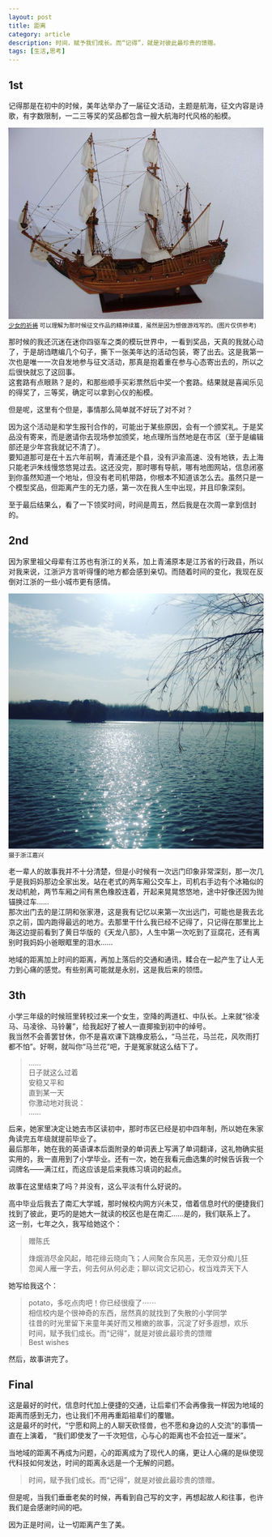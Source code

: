```yaml
---
layout: post
title: 距离
category: article
description: 时间，赋予我们成长。而“记得”，就是对彼此最珍贵的馈赠。
tags: [生活,思考]
---
```


## 1st
记得那是在初中的时候，美年达举办了一届征文活动，主题是航海，征文内容是诗歌，有字数限制，一二三等奖的奖品都包含一艘大航海时代风格的船模。  

![帆船](/images/20170227/fune.jpg)
<small>[少女的祈祷](http://shy07.com/2012/07/comrades-blade-170.html) 可以理解为那时候征文作品的精神续篇，虽然是因为想做游戏写的。(图片仅供参考)</small>  


那时候的我还沉迷在迷你四驱车之类的模玩世界中，一看到奖品，天真的我就心动了，于是胡诌瞎编几个句子，撕下一张美年达的活动包装，寄了出去。这是我第一次也是唯一一次自发地参与征文活动，那真是抱着重在参与心态寄出去的，所以之后很快就忘了这回事。  
这套路有点眼熟？是的，和那些顺手买彩票然后中奖一个套路。结果就是喜闻乐见的得奖了，三等奖，确定可以拿到心仪的船模。  

但是呢，这里有个但是，事情那么简单就不好玩了对不对？  

因为这个活动是和学生报刊合作的，可能出于某些原因，会有一个颁奖礼。于是奖品没有寄来，而是邀请你去现场参加颁奖，地点理所当然地是在市区（至于是编辑部还是少年宫我就记不清了）。  
要知道那可是在十五六年前啊，青浦还是个县，没有沪渝高速、没有地铁，去上海只能老沪朱线慢悠悠晃过去。这还没完，那时哪有导航，哪有地图网站，信息闭塞到你虽然知道一个地址，但没有老司机带路，你根本不知道该怎么去。虽然只是一个模型奖品，但距离产生的无力感，第一次在我人生中出现，并且印象深刻。  

至于最后结果么，看了一下领奖时间，时间是周五，然后我是在次周一拿到信封的。  

## 2nd
因为家里祖父母辈有江苏也有浙江的关系，加上青浦原本是江苏省的行政县，所以对我来说，江浙沪方言听得懂的地方都会感到亲切。而随着时间的变化，我现在反倒对江浙的一些小城市更有感情。  

![嘉兴](/images/20170227/jiaxing.jpg)
<small>摄于浙江嘉兴</small>

老一辈人的故事我并不十分清楚，但是小时候有一次远门印象非常深刻，那一次几乎是我妈妈那边全家出发。站在老式的两车厢公交车上，司机右手边有个冰箱似的发动机舱，两节车厢之间有黑色橡胶连着，开起来晃晃悠悠地，途中好像还因为抛锚换过车……  
那次出门去的是江阴和张家港，这是我有记忆以来第一次出远门，可能也是我去北京之前，国内跑得最远的地方。去那里干什么我已经不记得了，只记得在那里比上海这边提前看到了黄日华版的《天龙八部》，人生中第一次吃到了豆腐花，还有离别时我妈妈小爸眼眶里的泪水……  

地域的距离加上时间的距离，再加上落后的交通和通讯，糅合在一起产生了让人无力到心痛的感觉。有些别离可能就是永别，这是我后来的领悟。  

## 3th
小学三年级的时候班里转校过来一个女生，空降的两道杠、中队长。上来就“徐凌马、马凌徐、马铃薯”，给我起好了被人一直揶揄到初中的绰号。  
我当然不会善罢甘休，你不是喜欢课下跳橡皮筋么，“马兰花，马兰花，风吹雨打都不怕”。好啊，就叫你“马兰花”吧，于是冤家就这么结下了。  
>……  
日子就这么过着  
安稳又平和  
直到某一天  
你激动地对我说：  
……

后来，她家里决定让她去市区读初中，那时市区已经是初中四年制，所以她在朱家角读完五年级就提前毕业了。  
最后那年，她在我的英语课本后面附录的单词表上写满了单词翻译，这礼物确实挺实用的，我一直用到了小学毕业。还有一次，她在我看元曲选集的时候告诉我一个词牌名——满江红，而这应该是后来我练习填词的起点。  


故事在这里结束了吗？并没有，这么平淡有什么好说的。

高中毕业后我去了南汇大学城，那时候校内网方兴未艾，借着信息时代的便捷我们找到了彼此，更巧的是她大一就读的校区也是在南汇……是的，我们联系上了。  
这一别，七年之久，我写给她这个：  
>赠陈氏
>
>烽烟消尽金风起，暗花绯云晓向飞；人间聚合东风恶，无奈双分痴儿狂  
>忽闻人雁一字去，何去何从何必走；聊以词文记初心，权当戏弄天下人  


她写给我这个：  
>potato，多吃点肉吧！你已经很瘦了⋯⋯  
>相信校内是个很神奇的东西，居然真的就找到了失散的小学同学  
>往昔的时光里留下来童年美好而又稚嫩的故事，沉淀了好多遐想，欢乐  
>时间，赋予我们成长。而“记得”，就是对彼此最珍贵的馈赠  
>Best wishes

然后，故事讲完了。

## Final
这是最好的时代，信息时代加上便捷的交通，让后辈们不会再像我一样因为地域的距离而感到无力，也让我们不用再重蹈祖辈们的覆辙。  
这是最坏的时代，“宁愿和网上的人聊天砍怪兽，也不愿和身边的人交流”的事情一直在上演着，
“我们即使发了一千次短信，心与心的距离也不会拉近一厘米”。  

当地域的距离不再成为问题，心的距离成为了现代人的痛，更让人心痛的是纵使现代科技如何发达，时间的距离永远是一个无解的问题。  

>时间，赋予我们成长。而“记得”，就是对彼此最珍贵的馈赠。

但是呢，当我们垂垂老矣的时候，再看到自己写的文字，再想起故人和往事，也许我们是会感谢时间的吧。  

因为正是时间，让一切距离产生了美。  
